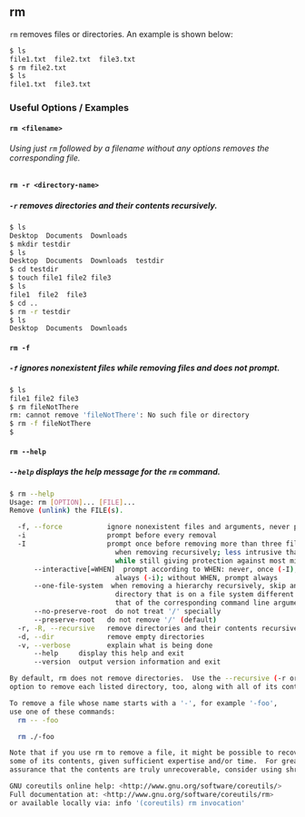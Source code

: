---
---

rm
-------

`rm` removes files or directories. An example is shown below:

~~~ bash
$ ls
file1.txt  file2.txt  file3.txt
$ rm file2.txt
$ ls
file1.txt  file3.txt
~~~

<!--more-->

### Useful Options / Examples

#### `rm <filename>`

###### Using just `rm` followed by a filename without any options removes the corresponding file.

#### `rm -r <directory-name>`

##### `-r` removes directories and their contents recursively.

~~~ bash
$ ls
Desktop  Documents  Downloads
$ mkdir testdir
$ ls
Desktop  Documents  Downloads  testdir
$ cd testdir
$ touch file1 file2 file3
$ ls
file1  file2  file3
$ cd ..
$ rm -r testdir
$ ls
Desktop  Documents  Downloads
~~~

#### `rm -f`

##### `-f` ignores nonexistent files while removing files and does not prompt.

~~~ bash
$ ls
file1 file2 file3
$ rm fileNotThere
rm: cannot remove 'fileNotThere': No such file or directory
$ rm -f fileNotThere
$
~~~

#### `rm --help`

##### `--help` displays the help message for the `rm` command.

~~~ bash
$ rm --help
Usage: rm [OPTION]... [FILE]...
Remove (unlink) the FILE(s).

  -f, --force           ignore nonexistent files and arguments, never prompt
  -i                    prompt before every removal
  -I                    prompt once before removing more than three files, or
                          when removing recursively; less intrusive than -i,
                          while still giving protection against most mistakes
      --interactive[=WHEN]  prompt according to WHEN: never, once (-I), or
                          always (-i); without WHEN, prompt always
      --one-file-system  when removing a hierarchy recursively, skip any
                          directory that is on a file system different from
                          that of the corresponding command line argument
      --no-preserve-root  do not treat '/' specially
      --preserve-root   do not remove '/' (default)
  -r, -R, --recursive   remove directories and their contents recursively
  -d, --dir             remove empty directories
  -v, --verbose         explain what is being done
      --help     display this help and exit
      --version  output version information and exit

By default, rm does not remove directories.  Use the --recursive (-r or -R)
option to remove each listed directory, too, along with all of its contents.

To remove a file whose name starts with a '-', for example '-foo',
use one of these commands:
  rm -- -foo

  rm ./-foo

Note that if you use rm to remove a file, it might be possible to recover
some of its contents, given sufficient expertise and/or time.  For greater
assurance that the contents are truly unrecoverable, consider using shred.

GNU coreutils online help: <http://www.gnu.org/software/coreutils/>
Full documentation at: <http://www.gnu.org/software/coreutils/rm>
or available locally via: info '(coreutils) rm invocation'
~~~

